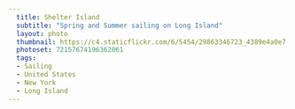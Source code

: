 ```yaml
---
  title: Shelter Island
  subtitle: "Spring and Summer sailing on Long Island"
  layout: photo
  thumbnail: https://c4.staticflickr.com/6/5454/29863346723_4389e4a0e7.jpg
  photoset: 72157674196362061
  tags:
  - Sailing
  - United States
  - New York
  - Long Island
---
```

